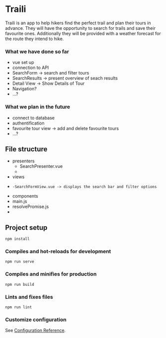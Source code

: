 # Traili
Traili is an app to help hikers find the perfect trail and plan their tours in advance. They will have the opportunity to search for trails  and save their favourite ones. Additionally they will be provided with a weather forecast for the route they intend to hike.

### What we have done so far
- vue set up
- connection to API
- SearchForm -> search and filter tours
- SearchResults -> present overview of seach results
- Detail View -> Show Details of Tour
- Navigation?
-  ...?
### What we plan in the future
- connect to database
- authentification
- favourite tour view -> add and delete favourite tours
- ...?
## File structure
- presenters
    - SearchPresenter.vue 
    -
- views
-     -SearchFormView.vue -> displays the search bar and filter options
- components
- main.js
- resolvePromise.js
-

## Project setup
```
npm install
```

### Compiles and hot-reloads for development
```
npm run serve
```

### Compiles and minifies for production
```
npm run build
```

### Lints and fixes files
```
npm run lint
```

### Customize configuration
See [Configuration Reference](https://cli.vuejs.org/config/).
